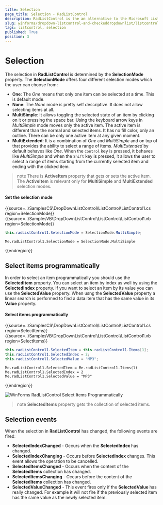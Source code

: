 ```yaml
---
title: Selection
page_title: Selection - RadListControl
description: RadListControl is the an alternative to the Microsoft ListBox control.
slug: winforms/dropdown-listcontrol-and-checkeddropdownlist/listcontrol/features/selection
tags: listcontrol, selection
published: True
position: 3  
---
```


# Selection

The selection in __RadListControl__ is determined by the __SelectionMode__ property. The __SelectionMode__ offers four different selection modes which the user can choose from:

* __One__: The *One* means that only one item can be selected at a time. This is default mode.
* __None__: The *None* mode is pretty self descriptive. It does not allow selecting items at all. 
* __MultiSimple__: It allows toggling the selected state of an item by clicking on it or pressing the space bar. Using the keyboard arrow keys in *MultiSimple* mode moves only the active item. The active item is different than the normal and selected items. It has no fill color, only an outline. There can be only one active item at any given moment.
* __MultiExtended__: It is a combination of *One* and *MultiSimple* and on top of that provides the ability to select a range of items. *MultiExtended* by default behaves like *One*. When the `Control` key is pressed, it behaves like *MultiSimple* and when the `Shift` key is pressed, it allows the user to select a range of items starting from the currently selected item and ending with the clicked item.
 
>note There is **ActiveItem** property that gets or sets the active item. The **ActiveItem** is relevant only for **MultiSimple** and **MultiExtended** selection modes.

#### Set the selection mode
{{source=..\SamplesCS\DropDownListControl\ListControl\ListControl1.cs region=SelectionMode}} 
{{source=..\SamplesVB\DropDownListControl\ListControl\ListControl1.vb region=SelectionMode}} 

````C#
this.radListControl1.SelectionMode = SelectionMode.MultiSimple;

````
````VB.NET
Me.radListControl1.SelectionMode = SelectionMode.MultiSimple

````

{{endregion}}

## Select items programmatically 

In order to select an item programmatically you should use the **SelectedItem** property. You can select an item by index as well by using the **SelectedIndex** property. If you want to select an item by its value you can use the **SelectedValue** property. When usng the **SelectedValue** property a linear search is performed to find a data item that has the same value in its **Value** property.

#### Select items programmatically 
{{source=..\SamplesCS\DropDownListControl\ListControl\ListControl1.cs region=SelectItems}} 
{{source=..\SamplesVB\DropDownListControl\ListControl\ListControl1.vb region=SelectItems}} 

````C#
this.radListControl1.SelectedItem = this.radListControl1.Items[1];
this.radListControl1.SelectedIndex = 2;
this.radListControl1.SelectedValue = "MP3";

````
````VB.NET
Me.radListControl1.SelectedItem = Me.radListControl1.Items(1)
Me.radListControl1.SelectedIndex = 2
Me.radListControl1.SelectedValue = "MP3"

````

{{endregion}}

![WinForms RadListControl Select Items Programmatically ](images/listcontrol-selectitems001.png)

>note **SelectedItems** property gets the collection of selected items.

## Selection events

When the selection in **RadListControl** has changed, the following events are fired:

- **SelectedIndexChanged** - Occurs when the **SelectedIndex** has changed.
- **SelectedIndexChanging** - Occurs before **SelectedIndex** changes. This event allows the operation to be cancelled.
- **SelectedItemsChanged** - Occurs when the content of the **SelectedItems** collection has changed.
- **SelectedItemsChanging** - Occurs before the content of the **SelectedItems** collection has changed.
- **SelectedValueChanged** - This event fires only if the **SelectedValue** has really changed. For example it will not fire if the previously selected item has the same value as the newly selected item.

